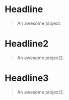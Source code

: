 # Headline

> An awesome project.


# Headline2

> An awesome project2.


# Headline3

> An awesome project3.